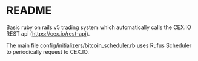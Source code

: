# README

Basic ruby on rails v5 trading system which automatically calls the CEX.IO REST api (https://cex.io/rest-api).

The main file config/initializers/bitcoin_scheduler.rb uses Rufus Scheduler to periodically request to CEX.IO.
